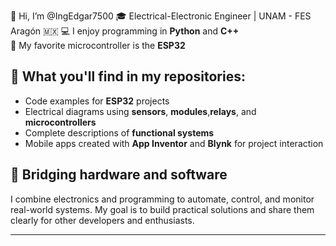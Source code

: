 👋 Hi, I’m @IngEdgar7500
🎓 Electrical-Electronic Engineer | UNAM - FES Aragón 🇲🇽
💻 I enjoy programming in **Python** and **C++**  
🚀 My favorite microcontroller is the **ESP32**

## 🔧 What you'll find in my repositories:

- Code examples for **ESP32** projects  
- Electrical diagrams using **sensors**, **modules**,**relays**,  and  **microcontrollers**
- Complete descriptions of **functional  systems**  
- Mobile apps created with **App Inventor** and **Blynk** for project interaction

## 🤖 Bridging hardware and software

I combine electronics and programming to automate, control, and monitor real-world systems. My goal is to build practical solutions and share them clearly for other developers and enthusiasts.

---






